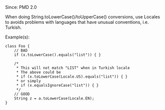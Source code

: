 Since: PMD 2.0

When doing String.toLowerCase()/toUpperCase() conversions, use Locales to avoids problems with languages that
have unusual conventions, i.e. Turkish.

Example(s):
```
class Foo {
    // BAD
    if (x.toLowerCase().equals("list")) { }

    /*
     * This will not match "LIST" when in Turkish locale
     * The above could be
     * if (x.toLowerCase(Locale.US).equals("list")) { }
     * or simply
     * if (x.equalsIgnoreCase("list")) { }
     */
    // GOOD
    String z = a.toLowerCase(Locale.EN);
}
```
